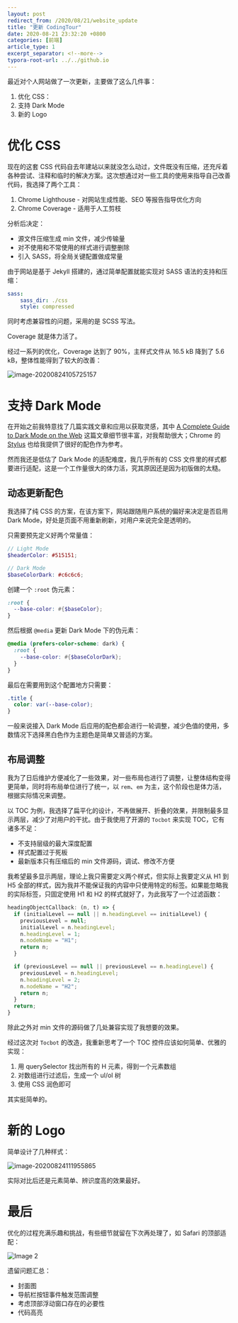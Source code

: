```yaml
---
layout: post
redirect_from: /2020/08/21/website_update
title: "更新 CodingTour"
date: 2020-08-21 23:32:20 +0800
categories: [前端]
article_type: 1
excerpt_separator: <!--more-->
typora-root-url: ../../github.io
---
```


最近对个人网站做了一次更新，主要做了这么几件事：

1. 优化 CSS：
2. 支持 Dark Mode
3. 新的 Logo

<!--more-->

# 优化 CSS

现在的这套 CSS 代码自去年建站以来就没怎么动过，文件既没有压缩，还充斥着各种尝试、注释和临时的解决方案。这次想通过对一些工具的使用来指导自己改善代码，我选择了两个工具：

1. Chrome Lighthouse - 对网站生成性能、SEO 等报告指导优化方向
2. Chrome Coverage - 适用于人工剪枝

分析后决定：

- 源文件压缩生成 min 文件，减少传输量
- 对不使用和不常使用的样式进行调整删除
- 引入 SASS，将全局关键配置做成常量

由于网站是基于 Jekyll 搭建的，通过简单配置就能实现对 SASS 语法的支持和压缩：

```yaml
sass:
    sass_dir: ./css
    style: compressed
```

同时考虑兼容性的问题，采用的是 SCSS 写法。

Coverage 就是体力活了。

经过一系列的优化，Coverage 达到了 90%，主样式文件从 16.5 kB 降到了 5.6 kB，整体性能得到了较大的改善：

![image-20200824105725157](/assets/img/image-20200824004312465.png)

# 支持 Dark Mode

在开始之前我特意找了几篇实践文章和应用以获取灵感，其中 [A Complete Guide to Dark Mode on the Web](https://css-tricks.com/a-complete-guide-to-dark-mode-on-the-web/) 这篇文章细节很丰富，对我帮助很大；Chrome 的  [Stylus](https://github.com/StylishThemes/GitHub-Dark) 也给我提供了很好的配色作为参考。

然而我还是低估了 Dark Mode 的适配难度，我几乎所有的 CSS 文件里的样式都要进行适配，这是一个工作量很大的体力活，究其原因还是因为初版做的太糙。

## 动态更新配色

我选择了纯 CSS 的方案，在该方案下，网站跟随用户系统的偏好来决定是否启用 Dark Mode，好处是页面不用重新刷新，对用户来说完全是透明的。

只需要预先定义好两个常量值：

```scss
// Light Mode
$headerColor: #515151;

// Dark Mode
$baseColorDark: #c6c6c6;
```

创建一个 `:root` 伪元素：

```scss
:root {
  --base-color: #{$baseColor};
}
```

然后根据 `@media` 更新 Dark Mode 下的伪元素：

```scss
@media (prefers-color-scheme: dark) {
  :root {
    --base-color: #{$baseColorDark};
  }
}
```

最后在需要用到这个配置地方只需要：

```scss
.title {
  color: var(--base-color);
}
```

一般来说接入 Dark Mode 后应用的配色都会进行一轮调整，减少色值的使用，多数情况下选择黑白色作为主题色是简单又普适的方案。

## 布局调整

我为了日后维护方便减化了一些效果，对一些布局也进行了调整，让整体结构变得更简单，同时将布局单位进行了统一，以 `rem`、`em` 为主，这个阶段也是体力活，根据实际情况来调整。

以 TOC 为例，我选择了扁平化的设计，不再做展开、折叠的效果，并限制最多显示两层，减少了对用户的干扰。由于我使用了开源的 `Tocbot` 来实现 TOC，它有诸多不足：

- 不支持层级的最大深度配置
- 样式配置过于死板
- 最新版本只有压缩后的 min 文件源码，调试、修改不方便

我希望最多显示两层，理论上我只需要定义两个样式，但实际上我要定义从 H1 到 H5 全部的样式，因为我并不能保证我的内容中只使用特定的标签。如果能忽略我的实际标签，只固定使用 H1 和 H2 的样式就好了，为此我写了一个过滤函数：

```javascript
headingObjectCallback: (n, t) => {
  if (initialLevel == null || n.headingLevel == initialLevel) {
    previousLevel = null;
    initialLevel = n.headingLevel;
    n.headingLevel = 1;
    n.nodeName = "H1";
    return n;
  }

  if (previousLevel == null || previousLevel == n.headingLevel) {
    previousLevel = n.headingLevel;
    n.headingLevel = 2;
    n.nodeName = "H2";
    return n;
  }
  return;
}
```

除此之外对 min 文件的源码做了几处兼容实现了我想要的效果。

经过这次对 `Tocbot` 的改造，我重新思考了一个 TOC 控件应该如何简单、优雅的实现：

1. 用 querySelector 找出所有的 H 元素，得到一个元素数组
2. 对数组进行过滤后，生成一个 ul/ol 树
3. 使用 CSS 润色即可

其实挺简单的。

# 新的 Logo

简单设计了几种样式：

![image-20200824111955865](/assets/img/image-20200823193517903.png)

实际对比后还是元素简单、辨识度高的效果最好。

# 最后

优化的过程充满乐趣和挑战，有些细节就留在下次再处理了，如 Safari 的顶部适配：

![Image 2](/assets/img/image-20200824004312466.png)

遗留问题汇总：

- 封面图
- 导航栏按钮事件触发范围调整
- 考虑顶部浮动窗口存在的必要性
- 代码高亮